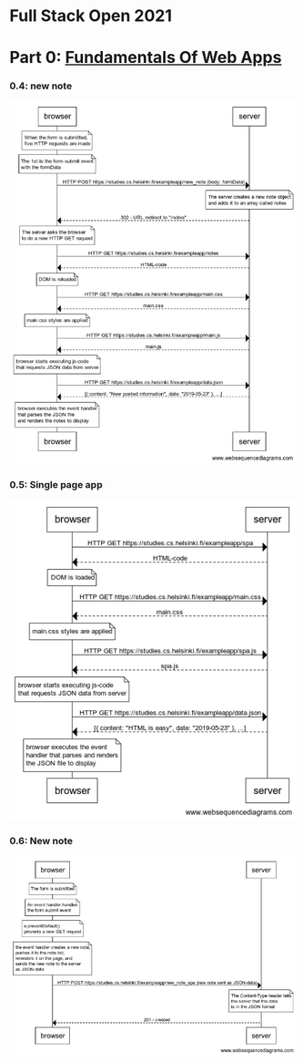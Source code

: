 # Full Stack Open 2021
# Part 0: [Fundamentals Of Web Apps](https://fullstackopen.com/en/part0/fundamentals_of_web_apps)
### 0.4: new note
<img src="0.4_new_note.png"/>

### 0.5: Single page app
<img src="0.5_single_page_app.png"/>

### 0.6: New note
<img src="0.6_new_note.png"/>
